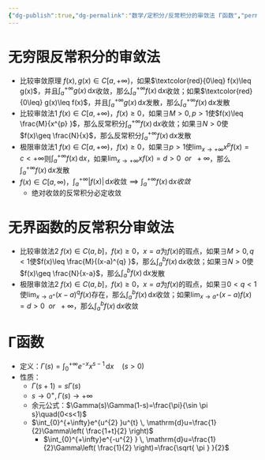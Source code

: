 ```yaml
---
{"dg-publish":true,"dg-permalink":"数学/定积分/反常积分的审敛法 Γ函数","permalink":"/数学/定积分/反常积分的审敛法 Γ函数/","dgHomeLink":true,"dgPassFrontmatter":false}
---
```



# 无穷限反常积分的审敛法
- 比较审敛原理
	$f(x),g(x)\in C[a,+\infty)$，如果$\textcolor{red}{0\leq} f(x)\leq g(x)$，并且$\int_{a}^{+\infty}g(x)  \, \mathrm{d}x$收敛，那么$\int_{a}^{+\infty}f(x)  \, \mathrm{d}x$收敛；如果$\textcolor{red}{0\leq} g(x)\leq f(x)$，并且$\int_{a}^{+\infty}g(x)  \, \mathrm{d}x$发散，那么$\int_{a}^{+\infty}f(x)  \, \mathrm{d}x$发散
- 比较审敛法1
	$f(x)\in C[a,+\infty)$，$f(x)\geq 0$，如果$\exists M>0,p>1$使$f(x)\leq \frac{M}{x^{p} }$，那么反常积分$\int_{a}^{+\infty}f(x)  \, \mathrm{d}x$收敛；如果$\exists  N>0$使$f(x)\geq \frac{N}{x}$，那么反常积分$\int_{a}^{+\infty}f(x)  \, \mathrm{d}x$发散
- 极限审敛法1
	$f(x)\in C[a,+\infty)$，$f(x)\geq0$，如果$\exists p>1$使$\lim_{ x \to +\infty }x^{p}f(x)=c<+\infty$则$\int_{a}^{+\infty}f(x)  \, \mathrm{d}x$，如果$\lim_{ x \to +\infty }xf(x)=d>0\ \ or\ \ +\infty$，那么$\int_{a}^{+\infty}f(x)  \, \mathrm{d}x$发散
- $f(x)\in C[a,\infty)$，$\int_{a}^{+\infty}|f(x)|  \, \mathrm{d}x\text{收敛}\implies \int_{a}^{+\infty}f(x)  \, \mathrm{d}x收敛$
	- 绝对收敛的反常积分必定收敛

# 无界函数的反常积分审敛法
- 比较审敛法2
	$f(x)\in C(a,b]$，$f(x)\geq 0$，$x=a$为$f(x)$的瑕点，如果$\exists M>0,q<1$使$f(x)\leq \frac{M}{(x-a)^{q} }$，那么$\int_{a}^{b} f(x) \, \mathrm{d}x$收敛；如果$\exists N>0$使$f(x)\geq \frac{N}{x-a}$，那么$\int_{a}^{b} f(x) \, \mathrm{d}x$发散
- 极限审敛法2
	$f(x)\in C(a,b]$，$f(x)\geq 0$，$x=a$为$f(x)$的瑕点，如果$\exists 0<q<1$使$\lim_{ x \to a^+ }(x-a)^{q}f(x)$存在，那么$\int_{a}^{b} f(x) \, \mathrm{d}x$收敛；如果$\lim_{ x \to a^+ }(x-a)f(x)=d>0\ \ or\ \ +\infty$，那么$\int_{a}^{b} f(x) \, \mathrm{d}x$收敛

# Γ函数
- 定义：$\Gamma(s)=\int_{0}^{+\infty}e^{-x}x^{s-1}  \, \mathrm{d}x\quad(s>0)$
- 性质：
	- $\Gamma(s+1)=s\Gamma(s)$
	- $s\to 0^{+},\Gamma (s)\to+\infty$
	- 余元公式：$\Gamma(s)\Gamma(1-s)=\frac{\pi}{\sin \pi s}\quad(0<s<1)$
	- $\int_{0}^{+\infty}e^{u^{2} }u^{t}  \, \mathrm{d}u=\frac{1}{2}\Gamma\left( \frac{1+t}{2} \right)$
		- $\int_{0}^{+\infty}e^{-u^{2} }  \, \mathrm{d}u=\frac{1}{2}\Gamma\left( \frac{1}{2} \right)=\frac{\sqrt{ \pi } }{2}$
